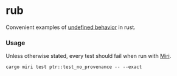 # rub
Convenient examples of [undefined behavior](https://raphlinus.github.io/programming/rust/2018/08/17/undefined-behavior.html) in rust.

### Usage
Unless otherwise stated, every test should fail when run with [Miri](https://github.com/rust-lang/miri).

```
cargo miri test ptr::test_no_provenance -- --exact
```
